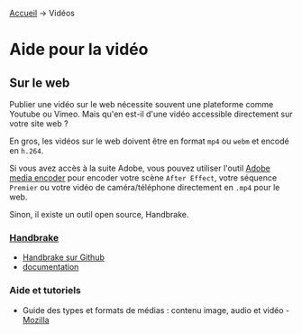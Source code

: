 [Accueil](../) &rarr; Vidéos

# Aide pour la vidéo

## Sur le web

Publier une vidéo sur le web nécessite souvent une plateforme comme Youtube ou Vimeo. Mais qu'en est-il d'une vidéo accessible directement sur votre site web ?

En gros, les vidéos sur le web doivent être en format `mp4` ou `webm` et encodé en `h.264`.

Si vous avez accès à la suite Adobe, vous pouvez utiliser l'outil [Adobe media encoder](https://www.adobe.com/ca_fr/products/media-encoder.html) pour encoder votre scène `After Effect`, votre séquence `Premier` ou votre vidéo de caméra/téléphone directement en `.mp4` pour le web.

Sinon, il existe un outil open source, Handbrake.

### [Handbrake](https://handbrake.fr/)
- [Handbrake sur Github](https://github.com/HandBrake/HandBrake)
- [documentation](https://handbrake.fr/docs/en/)


### Aide et tutoriels
- Guide des types et formats de médias : contenu image, audio et vidéo - [Mozilla](https://developer.mozilla.org/fr/docs/Web/Media/Formats)
